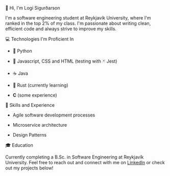<!---
lsig/lsig is a ✨ special ✨ repository because its `README.md` (this file) appears on your GitHub profile.
You can click the Preview link to take a look at your changes.
--->

🚀 Hi, I'm Logi Sigurðarson

I'm a software engineering student at Reykjavík University, where I'm ranked in the top 2% of my class. I'm passionate about writing clean, efficient code and always strive to improve my skills.

:computer: Technologies I'm Proficient In

* 🐍 Python

* 🔮 Javascript, CSS and HTML (testing with 🃏 Jest)

* ☕ Java

* 🦀 Rust (currently learning)

* **C** (some experience)

:toolbox: Skills and Experience

* Agile software development processes

* Microservice architecture

* Design Patterns

:mortar_board: Education

Currently completing a B.Sc. in Software Engineering at Reykjavík University. 
Feel free to reach out and connect with me on [LinkedIn](https://www.linkedin.com/in/logi-sigur%C3%B0arson-a32705243/) or check out my projects below!
